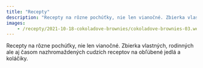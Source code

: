 ```yaml
---
title: "Recepty"
description: "Recepty na rôzne pochúťky, nie len vianočné. Zbierka vlastných, rodinných ale aj časom nazhromaždených cudzích receptov na obľúbené jedlá a koláčiky."
images: 
    - /recepty/2021-10-18-cokoladove-brownies/cokoladove-brownies-03.webp
---
```


Recepty na rôzne pochúťky, nie len vianočné. Zbierka vlastných, rodinných ale aj časom nazhromaždených cudzích receptov na obľúbené jedlá a koláčiky.